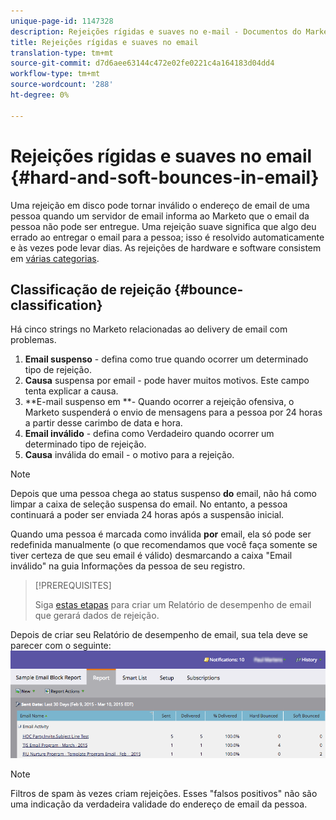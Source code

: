 ```yaml
---
unique-page-id: 1147328
description: Rejeições rígidas e suaves no e-mail - Documentos do Marketing - Documentação do produto
title: Rejeições rígidas e suaves no email
translation-type: tm+mt
source-git-commit: d7d6aee63144c472e02fe0221c4a164183d04dd4
workflow-type: tm+mt
source-wordcount: '288'
ht-degree: 0%

---
```



# Rejeições rígidas e suaves no email {#hard-and-soft-bounces-in-email}

Uma rejeição em disco pode tornar inválido o endereço de email de uma pessoa quando um servidor de email informa ao Marketo que o email da pessoa não pode ser entregue. Uma rejeição suave significa que algo deu errado ao entregar o email para a pessoa; isso é resolvido automaticamente e às vezes pode levar dias. As rejeições de hardware e software consistem em [várias categorias](http://nation.marketo.com/t5/Knowledgebase/Maintaining-a-Directory-of-Leads-Bouncing-Emails/ta-p/300838).

## Classificação de rejeição {#bounce-classification}

Há cinco strings no Marketo relacionadas ao delivery de email com problemas.

1. **Email suspenso** - defina como true quando ocorrer um determinado tipo de rejeição.
1. **Causa** suspensa por email - pode haver muitos motivos. Este campo tenta explicar a causa.
1. **E-mail suspenso em **- Quando ocorrer a rejeição ofensiva, o Marketo suspenderá o envio de mensagens para a pessoa por 24 horas a partir desse carimbo de data e hora.
1. **Email inválido** - defina como Verdadeiro quando ocorrer um determinado tipo de rejeição.
1. **Causa** inválida do email - o motivo para a rejeição.

>[!NOTE]
>
>Depois que uma pessoa chega ao status suspenso **do** email, não há como limpar a caixa de seleção suspensa do email. No entanto, a pessoa continuará a poder ser enviada 24 horas após a suspensão inicial.
>
>Quando uma pessoa é marcada como inválida **por** email, ela só pode ser redefinida manualmente (o que recomendamos que você faça somente se tiver certeza de que seu email é válido) desmarcando a caixa &quot;Email inválido&quot; na guia Informações da pessoa de seu registro.

>[!PREREQUISITES]
>
>Siga [estas etapas](../../../product-docs/email-marketing/email-programs/email-program-data/email-performance-report.md) para criar um Relatório de desempenho de email que gerará dados de rejeição.

Depois de criar seu Relatório de desempenho de email, sua tela deve se parecer com o seguinte: ![](assets/soft-hard-bounce.png)

>[!NOTE]
>
>Filtros de spam às vezes criam rejeições. Esses &quot;falsos positivos&quot; não são uma indicação da verdadeira validade do endereço de email da pessoa.


